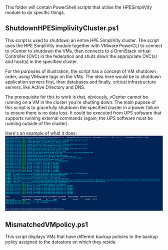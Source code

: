 This folder will contain PowerShell scripts that utilise the HPESimpliVity module to do specific things.

## ShutdownHPESimplivityCluster.ps1

This script is used to shutdown an entire HPE SimpliVity cluster. The script uses the HPE SimpliVity module together with VMware PowerCLI to connect to vCenter to shutdown the VMs, then connects to a OmniStack virtual Controller (OVC) in the federation and shuts down the appropriate OVC(s) and  host(s) in the specified cluster.

For the purposes of illustration, the script has a concept of VM shutdown order, using VMware tags on the VMs. The idea here would be to shutdown application servers first, then databases and finally, critical infrastructure servers, like Active Directory and DNS.

The prerequisite for this to work is that, obviously, vCenter cannot be running on a VM in the cluster you're shutting down. The main pupose of this script is to gracefully shutdown the specified cluster in a power failure to ensure there is no data loss. It could be executed from UPS software that supports running external commands (again, the UPS software must be running outside of the cluster). 

Here's an example of what it does:
![This is what the script looks like](/Media/Image%20037.png)

## MismatchedVMpolicy.ps1

This script displays VMs that have different backup policies to the backup policy assigned to the datastore on which they reside.
